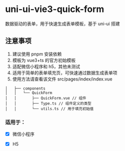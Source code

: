 # uni-ui-vie3-quick-form

数据驱动的表单，用于快速生成表单模板，基于 uni-ui 搭建

## 注意事项

1. 建议使用 pnpm 安装依赖
2. 模板为 vue3+ts 的官方初始模板
3. 适配微信小程序和 h5，其他未测试
4. 适用于简单的表单填充页，可快速通过数据生成表单项
5. 使用方法请查看该文件 src/pages/index/index.vue

```
│   ├── components
│   │   └── QuickForm
│   │       ├── QuickForm.vue // 组件
│   │       ├── Type.ts // 组件定义的类型
│   │       └── utils.ts // 用于填充初始值
```

### 适用于：
- [x] 微信小程序
- [x] H5

